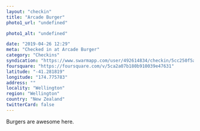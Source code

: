 ```yaml
---
layout: "checkin"
title: "Arcade Burger"
photo1_url: "undefined"

photo1_alt: "undefined"

date: "2019-04-26 12:29"
meta: "Checked in at Arcade Burger"
category: "Checkins"
syndication: "https://www.swarmapp.com/user/492614834/checkin/5cc250f5a35dce002b84c426"
foursquare: "https://foursquare.com/v/5ca2a07b180b910039e47631"
latitude: "-41.281819"
longitude: "174.775783"
address: ""
locality: "Wellington"
region: "Wellington"
country: "New Zealand"
twitterCard: false
---
```

Burgers are awesome here.
